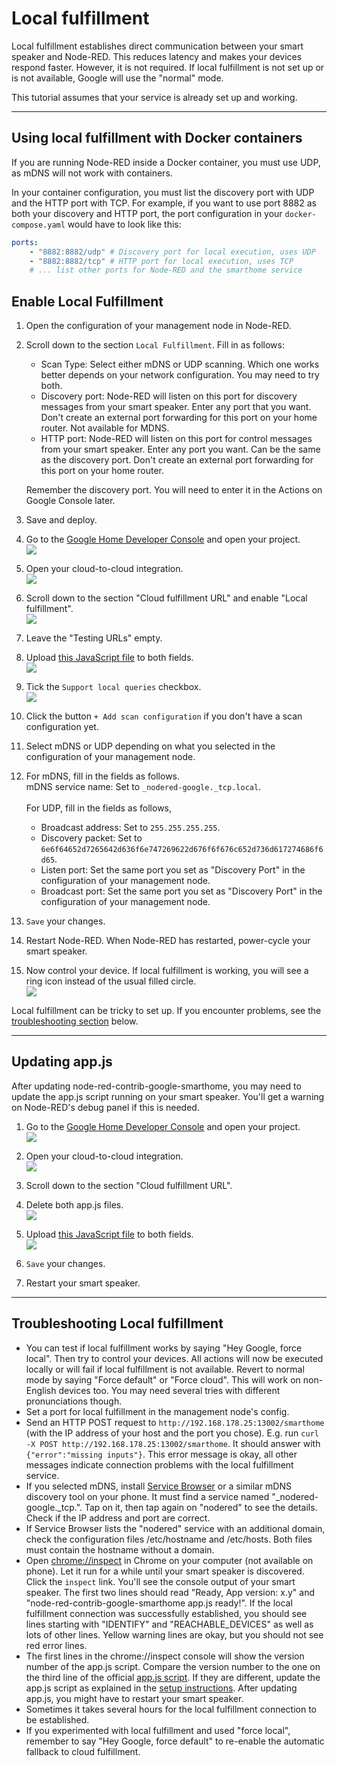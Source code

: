 # Local fulfillment

Local fulfillment establishes direct communication between your smart speaker and Node-RED. This reduces latency
and makes your devices respond faster. However, it is not required. If local fulfillment is not set up or is not
available, Google will use the "normal" mode.

This tutorial assumes that your service is already set up and working.

---

## Using local fulfillment with Docker containers

If you are running Node-RED inside a Docker container, you must use UDP, as mDNS will not work with containers.

In your container configuration, you must list the discovery port with UDP and the HTTP port with TCP. For example, if
you want to use port 8882 as both your discovery and HTTP port, the port configuration in your `docker-compose.yaml`
would have to look like this:

```yaml
ports:
    - "8882:8882/udp" # Discovery port for local execution, uses UDP
    - "8882:8882/tcp" # HTTP port for local execution, uses TCP
    # ... list other ports for Node-RED and the smarthome service
```

## Enable Local Fulfillment

1. Open the configuration of your management node in Node-RED.


2. Scroll down to the section `Local Fulfillment`. Fill in as follows:
    * Scan Type: Select either mDNS or UDP scanning. Which one works better depends on your network configuration. You
      may need to try both.
    * Discovery port: Node-RED will listen on this port for discovery messages from your smart speaker. Enter any port
      that you want. Don't create an external port forwarding for this port on your home router. Not available for MDNS.
    * HTTP port: Node-RED will listen on this port for control messages from your smart speaker. Enter any port you
      want. Can be the same as the discovery port. Don't create an external port forwarding for this port on your home
      router.

    Remember the discovery port. You will need to enter it in the Actions on Google Console later.


3. Save and deploy.


4. Go to the [Google Home Developer Console](https://console.home.google.com/projects) and open your project.\
   <kbd>![](images/local_fulfillment/localexecution_open_project.png)</kbd>


5. Open your cloud-to-cloud integration.\
   <kbd>![](images/local_fulfillment/localexecution_open_integration.png)</kbd>


6. Scroll down to the section "Cloud fulfillment URL" and enable "Local fulfillment".\
   <kbd>![](images/local_fulfillment/localexecution_enable_local_fulfillment.png)</kbd>


7. Leave the "Testing URLs" empty.


8. Upload [this JavaScript file](https://raw.githubusercontent.com/mikejac/node-red-contrib-google-smarthome/master/local-execution/app.js)
   to both fields.\
   <kbd>![](images/local_fulfillment/localexecution_upload_files.png)</kbd>


9. Tick the `Support local queries` checkbox.\
   <kbd>![](images/local_fulfillment/localexecution_localquery.png)</kbd>


10. Click the button `+ Add scan configuration` if you don't have a scan configuration yet.


11. Select mDNS or UDP depending on what you selected in the configuration of your management node.


12. For mDNS, fill in the fields as follows.<br>
    mDNS service name: Set to `_nodered-google._tcp.local`.
    <br><br>
    For UDP, fill in the fields as follows,<br>
    * Broadcast address: Set to `255.255.255.255`.
    * Discovery packet: Set to `6e6f64652d7265642d636f6e747269622d676f6f676c652d736d617274686f6d65`.
    * Listen port: Set the same port you set as "Discovery Port" in the configuration of your management node.
    * Broadcast port: Set the same port you set as "Discovery Port" in the configuration of your management node.


13. `Save` your changes.


14. Restart Node-RED. When Node-RED has restarted, power-cycle your smart speaker.


15. Now control your device. If local fulfillment is working, you will see a ring icon instead of the usual filled
    circle.\
    <kbd>![](images/local_fulfillment/localexecution_ring.png)</kbd>


Local fulfillment can be tricky to set up. If you encounter problems, see the
[troubleshooting section](#troubleshooting-local-fulfillment) below.


---
## Updating app.js

After updating node-red-contrib-google-smarthome, you may need to update the app.js script running on your smart
speaker. You'll get a warning on Node-RED's debug panel if this is needed.

1. Go to the [Google Home Developer Console](https://console.home.google.com/projects) and open your project.\
   <kbd>![](images/local_fulfillment/localexecution_open_project.png)</kbd>


2. Open your cloud-to-cloud integration.\
   <kbd>![](images/local_fulfillment/localexecution_open_integration.png)</kbd>


3. Scroll down to the section "Cloud fulfillment URL".


4. Delete both app.js files.\
   <kbd>![](images/local_fulfillment/localexecution_delete_appjs.png)</kbd>


5. Upload [this JavaScript file](https://raw.githubusercontent.com/mikejac/node-red-contrib-google-smarthome/master/local-execution/app.js)
   to both fields.\
   <kbd>![](images/local_fulfillment/localexecution_upload_files.png)</kbd>


6. `Save` your changes.


7. Restart your smart speaker.


---
## Troubleshooting Local fulfillment

- You can test if local fulfillment works by saying "Hey Google, force local". Then try to control your devices. All
  actions will now be executed locally or will fail if local fulfillment is not available. Revert to normal mode by
  saying "Force default" or "Force cloud". This will work on non-English devices too. You may need several tries with
  different pronunciations though.
- Set a port for local fulfillment in the management node's config.
- Send an HTTP POST request to `http://192.168.178.25:13002/smarthome` (with the IP address of your host and the
  port you chose). E.g. run `curl -X POST http://192.168.178.25:13002/smarthome`. It should answer with
  `{"error":"missing inputs"}`. This error message is okay, all other messages indicate connection problems with the
  local fulfillment service.
- If you selected mDNS, install [Service Browser](https://play.google.com/store/apps/details?id=com.druk.servicebrowser) or a similar mDNS
  discovery tool on your phone. It must find a service named "_nodered-google._tcp.". Tap on it, then tap again on
  "nodered" to see the details. Check if the IP address and port are correct.
- If Service Browser lists the "nodered" service with an additional domain, check the configuration files /etc/hostname
  and /etc/hosts. Both files must contain the hostname without a domain.
- Open [chrome://inspect](chrome://inspect) in Chrome on your computer (not available on phone). Let it run for a while
  until your smart speaker is discovered. Click the `inspect` link. You'll see the console output of your smart speaker.
  The first two lines should read "Ready, App version: x.y" and "node-red-contrib-google-smarthome app.js ready!". If
  the local fulfillment connection was successfully established, you should see lines starting with "IDENTIFY" and
  "REACHABLE_DEVICES" as well as lots of other lines. Yellow warning lines are okay, but you should not see red error
  lines.
- The first lines in  the chrome://inspect console will show the version number of the app.js script. Compare the
  version number to the one on the third line of the official
  [app.js script](https://raw.githubusercontent.com/mikejac/node-red-contrib-google-smarthome/master/local-execution/app.js).
  If they are different, update the app.js script as explained
  in the [setup instructions](docs/setup_instructions.md#enable-local-fulfillment-optional). After updating app.js, you
  might have to restart your smart speaker.
- Sometimes it takes several hours for the local fulfillment connection to be established.
- If you experimented with local fulfillment and used "force local", remember to say "Hey Google, force default" to
  re-enable the automatic fallback to cloud fulfillment.
